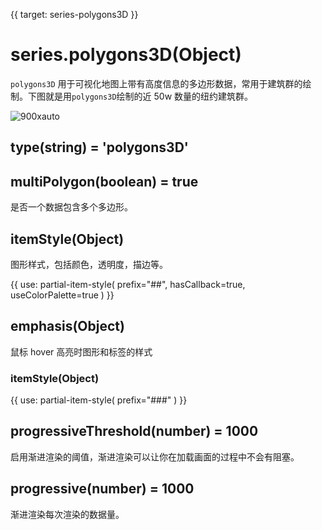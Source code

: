{{ target: series-polygons3D }}

# series.polygons3D(Object)

`polygons3D` 用于可视化地图上带有高度信息的多边形数据，常用于建筑群的绘制。下图就是用`polygons3D`绘制的近 50w 数量的纽约建筑群。

![900xauto](~polygons3D-ny.jpg)

## type(string) = 'polygons3D'

## multiPolygon(boolean) = true

是否一个数据包含多个多边形。

## itemStyle(Object)

图形样式，包括颜色，透明度，描边等。

{{ use: partial-item-style(
    prefix="##",
    hasCallback=true,
    useColorPalette=true
) }}

## emphasis(Object)

鼠标 hover 高亮时图形和标签的样式

### itemStyle(Object)

{{ use: partial-item-style(
    prefix="###"
) }}

## progressiveThreshold(number) = 1000

启用渐进渲染的阈值，渐进渲染可以让你在加载画面的过程中不会有阻塞。

## progressive(number) = 1000

渐进渲染每次渲染的数据量。